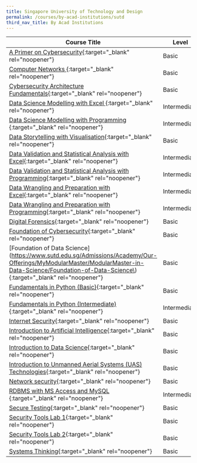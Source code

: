 ```yaml
---
title: Singapore University of Technology and Design
permalink: /courses/by-acad-institutions/sutd
third_nav_title: By Acad Institutions
---
```

|Course Title  | Level | Duration |
| - | - | - | 
|[A Primer on Cybersecurity](https://www.sutd.edu.sg/Education/Academy/Our-Offerings/SkillsFuture-Series-Courses/Cybersecurity/A-Primer-on-Cybersecurity){:target="_blank" rel="noopener"} |Basic|14 hrs |
|[Computer Networks ](https://istd.sutd.edu.sg/courses/mssd/computer-networks/){:target="_blank" rel="noopener"} |Basic|60 hrs |
|[Cybersecurity Architecture Fundamentals](https://www.sutd.edu.sg/Education/Academy/Our-Offerings/SkillsFuture-Series-Courses/Cybersecurity/Cybersecurity-Architecture-Fundamentals){:target="_blank" rel="noopener"} |Basic|14 hrs |
|[Data Science Modelling with Excel ](https://www.sutd.edu.sg/Admissions/Academy/Our-Offerings/MyModularMaster/ModularMaster-in-Data-Science/Data-Science-Modelling-with-Excel){:target="_blank" rel="noopener"} |Intermediate|35 hrs |
|[Data Science Modelling with Programming ](https://www.sutd.edu.sg/Admissions/Academy/Our-Offerings/MyModularMaster/ModularMaster-in-Data-Science/Data-Science-Modelling-with-Programming){:target="_blank" rel="noopener"} |Intermediate|35 hrs |
|[Data Storytelling with Visualisation](https://www.sutd.edu.sg/Education/Academy/Our-Offerings/MyModularMaster/ModularMaster-in-Data-Science/Data-Storytelling-with-Visualisation){:target="_blank" rel="noopener"} |Basic|35 hrs |
|[Data Validation and Statistical Analysis with Excel](https://www.sutd.edu.sg/Admissions/Academy/Our-Offerings/MyModularMaster/ModularMaster-in-Data-Science/Data-Validation-and-Statistical-Analysis-with-Exce){:target="_blank" rel="noopener"} |Intermediate|35 hrs |
|[Data Validation and Statistical Analysis with Programming](https://www.sutd.edu.sg/Admissions/Academy/Our-Offerings/MyModularMaster/ModularMaster-in-Data-Science/Data-Validation-and-Statistical-Analysis-with-Prog){:target="_blank" rel="noopener"} |Intermediate|35 hrs |
|[Data Wrangling and Preparation with Excel](https://www.sutd.edu.sg/Admissions/Academy/Our-Offerings/MyModularMaster/ModularMaster-in-Data-Science/Data-Wrangling-and-Preparation-with-Excel){:target="_blank" rel="noopener"} |Intermediate|35 hrs |
|[Data Wrangling and Preparation with Programming](https://www.sutd.edu.sg/Education/Academy/Our-Offerings/ModularMasters/ModularMasters-in-Data-Science/Data-Wrangling-and-Preparation-with-Programming){:target="_blank" rel="noopener"} |Intermediate|35 hrs |
|[Digital Forensics](https://www.sutd.edu.sg/Education/Academy/Our-Offerings/MyModularMaster/ModularMaster-in-Cybersecurity/Digital-Forensics){:target="_blank" rel="noopener"} |Basic|156 hrs |
|[Foundation of Cybersecurity](https://www.sutd.edu.sg/Education/Academy/Our-Offerings/ModularMasters/ModularMasters-in-Cybersecurity/Foundation-of-Cybersecurity){:target="_blank" rel="noopener"} |Basic|60 hrs |
|[Foundation of Data Science](https://www.sutd.edu.sg/Admissions/Academy/Our-Offerings/MyModularMaster/ModularMaster-in-Data-Science/Foundation-of-Data-Science\){:target="_blank" rel="noopener"} |Basic|35 hrs |
|[Fundamentals in Python (Basic)](https://www.sutd.edu.sg/Admissions/Academy/Our-Offerings/MyModularMaster/ModularMaster-in-Data-Science/Fundamentals-in-Python){:target="_blank" rel="noopener"} |Basic|35 hrs |
|[Fundamentals in Python (Intermediate)](https://www.sutd.edu.sg/Admissions/Academy/Our-Offerings/MyModularMaster/ModularMaster-in-Data-Science/Programming-Fundamentals-in-Python){:target="_blank" rel="noopener"} |Intermediate|35 hrs |
|[Internet Security](https://www.sutd.edu.sg/Admissions/Academy){:target="_blank" rel="noopener"} |Basic|60 hrs |
|[Introduction to Artificial Intelligence](https://www.sutd.edu.sg/Education/Academy/Our-Offerings/SkillsFuture-Series-Courses/Data-Analytics/Introduction-to-Artificial-Intelligence){:target="_blank" rel="noopener"} |Basic|7 hrs |
|[Introduction to Data Science](https://www.sutd.edu.sg/Education/Academy/Our-Offerings/SkillsFuture-Series-Courses/Data-Analytics/Introduction-to-Data-Science){:target="_blank" rel="noopener"} |Basic|7 hrs |
|[Introduction to Unmanned Aerial Systems (UAS) Technologies](https://www.sutd.edu.sg/Education/Academy/Our-Offerings/SkillsFuture-Series-Courses/Urban-Solutions/Intro-to-Unmanned-Aerial-Systems-UAS-Technologies){:target="_blank" rel="noopener"} |Basic|14 hrs |
|[Network security](https://www.sutd.edu.sg/Education/Academy/Our-Offerings/SkillsFuture-Series-Courses/Cybersecurity/Network-Security){:target="_blank" rel="noopener"} |Basic|17.5 hrs |
|[RDBMS with MS Access and MySQL ](https://www.sutd.edu.sg/Admissions/Academy/Our-Offerings/MyModularMaster/ModularMaster-in-Data-Science/RDBMS-with-MS-Access-and-MySQL){:target="_blank" rel="noopener"} |Intermediate|35 hrs |
|[Secure Testing](https://www.sutd.edu.sg/Education/Academy/Our-Offerings/SkillsFuture-Series-Courses/Cybersecurity/Secure-Testing){:target="_blank" rel="noopener"} |Basic|14 hrs |
|[Security Tools Lab 1](https://www.sutd.edu.sg/Education/Academy/Our-Offerings/ModularMasters/ModularMasters-in-Cybersecurity/Security-Tools-Lab-1){:target="_blank" rel="noopener"} |Basic|60 hrs |
|[Security Tools Lab 2](https://www.sutd.edu.sg/Education/Academy/Our-Offerings/ModularMasters/ModularMasters-in-Cybersecurity/Security-Tools-Lab-2){:target="_blank" rel="noopener"} |Basic|60 hrs |
|[Systems Thinking](https://www.sutd.edu.sg/Education/Academy/Our-Offerings/SkillsFuture-Series-Courses/Design,-Innovation-and-Sustainability/Systems-Thinking){:target="_blank" rel="noopener"} |Basic|14 hrs |

